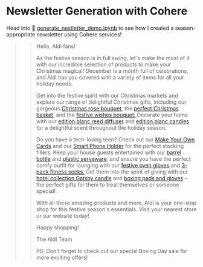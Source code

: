 # Newsletter Generation with Cohere
Head into 📝 [generate_nestletter_demo.ipynb](https://github.com/justalphie/newsletter_generation_with_cohere/blob/main/generate_nestletter_demo.ipynb) to see how I created a season-appropriate newsletter using Cohere services! 

> > Hello, Aldi fans! 
> > 
> > As the festive season is in full swing, let's make the most of it with our incredible selection of products to make your Christmas magical! December is a month full of celebrations, and Aldi has you covered with a variety of items for all your holiday needs. 
> > 
> > Get into the festive spirit with our Christmas markets and explore our range of delightful Christmas gifts, including our gorgeous <a href="https://www.aldi.co.uk/christmas-rose-bouquet/p/732750763361600">Christmas rose bouquet</a>, the <a href="https://www.aldi.co.uk/perfect-christmas-basket/p/723420762298200">perfect Christmas basket</a>, and the <a href="https://www.aldi.co.uk/christmas-wishes-bouquet/p/732746763384800">festive wishes bouquet.</a> Decorate your home with our <a href="https://www.aldi.co.uk/edition-blanc-reed-diffuser/p/732248768358300">edition blanc reed diffuser</a> and <a href="https://www.aldi.co.uk/edition-blanc-candle/p/732247768656400">edition blanc candles</a> for a delightful scent throughout the holiday season. 
> > 
> > Do you have a tech-loving teen? Check out our <a href="https://www.aldi.co.uk/make-your-own-cards/p/728349762909800">Make Your Own Cards</a> and our <a href="https://www.aldi.co.uk/smart-phone-holder/p/727845770067200">Smart Phone Holder</a> for the perfect stocking fillers. Keep your house guests entertained with our <a href="https://www.aldi.co.uk/barrel-bottle/p/730524766820900">barrel bottle</a> and <a href="https://www.aldi.co.uk/plastic-serveware/p/729353761001500">plastic serveware</a>, and ensure you have the perfect comfy outfit for lounging with our <a href="https://www.aldi.co.uk/festive-oven-gloves/p/730491768675602">festive oven gloves</a> and <a href="https://www.aldi.co.uk/3-pack-fitness-socks/p/829785761713600">3-pack fitness socks.</a> Get them into the spirit of giving with our <a href="https://www.aldi.co.uk/hotel-collection-gatsby-candle/p/732283764335100">hotel collection Gatsby candle</a> and <a href="https://www.aldi.co.uk/boxing-pads-and-gloves/p/729707765023600">boxing pads and gloves</a> – the perfect gifts for them to treat themselves or someone special! 
> > 
> > With all these amazing products and more, Aldi is your one-stop shop for this festive season's essentials. Visit your nearest store or our website today! 
> > 
> > Happy shopping! 
> > 
> > The Aldi Team 
> > 
> > PS: Don't forget to check out our special Boxing Day sale for more exciting offers!

